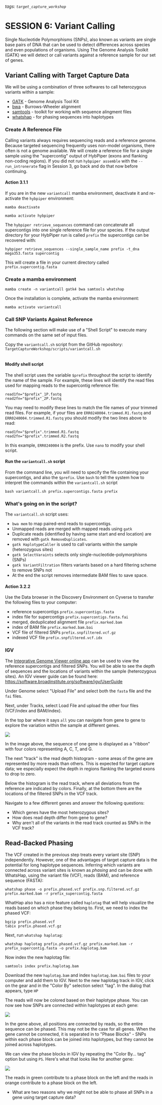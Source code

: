 ###### tags: `target_capture_workshop`

# SESSION 6: Variant Calling


Single Nucleotide Polymorphisms (SNPs), also known as variants are single base pairs of DNA that can be used to detect differences across species and even populations of organisms. Using The Genome Analysis Toolkit (GATK) we will detect or call variants against a reference sample for our set of genes. 


## Variant Calling with Target Capture Data

We will be using a combination of three softwares to call heterozygous variants within a sample: 

* [GATK](https://gatk.broadinstitute.org/hc/en-us) - Genome Analysis Tool Kit
* [bwa](http://bio-bwa.sourceforge.net/bwa.shtml) - Burrows-Wheeler alignment 
* [samtools](http://www.htslib.org/) - toolkit for working with sequence alingment files
* [whatshap](https://whatshap.readthedocs.io/en/latest/) - for phasing sequences into haplotypes

### Create A Reference File

Calling variants always requires sequencing reads and a reference genome. Because targeted sequencing frequently uses non-model organisms, there often is not a genome available. We will create a reference file for a single sample using the "supercontig" output of HybPiper (exons and flanking non-coding regions). If you did not run `hybpiper assemble` with the `--run_intronerate` flag in Session 3, go back and do that now before continuing.


#### Action 3.1.1

If you are in the new `variantcall` mamba environment, deactivate it and re-activate the `hybpiper` environment:

```
mamba deactivate
```

```
mamba activate hybpiper
```

The `hybpiper retrieve_sequences` command can concatenate all supercontigs into one single reference file for your species. If the output directory for your HybPiper run is called `prefix` the supercontigs can be recovered with:

```
hybpiper retrieve_sequences --single_sample_name prefix -t_dna mega353.fasta supercontig
```


This will create a file in your current directory called `prefix.supercontig.fasta`



### Create a mamba environment

```
mamba create -n variantcall gatk4 bwa samtools whatshap
```

Once the installation is complete, activate the mamba environment:

```
mamba activate variantcall
```


### Call SNP Variants Against Reference

The following section will make use of a "Shell Script" to execute many commands on the same set of input files.


Copy the `variantcall.sh` script from the GitHub repository: `TargetCaptureWorkshop/scripts/variantcall.sh`

```

```

#### Modify shell script

The shell script uses the variable `$prefix` throughout the script to identify the name of the sample. For example, these lines will identify the read files used for mapping reads to the supercontig reference file:
```
read1fn="$prefix"_1P.fastq
read2fn="$prefix"_2P.fastq
```

You may need to modify these lines to match the file names of your trimmed read files. For example, if your files are `ERR0240004.trimmed.R1.fastq` and `ERR0240004.trimmed.R1.fastq` you should modify the two lines above to read:

```
read1fn="$prefix".trimmed.R1.fastq
read2fn="$prefix".trimmed.R2.fastq
```

In this example, `ERR0240004` is the prefix. Use `nano` to modify your shell script. 

#### Run the `variantcall.sh` script

From the command line, you will need to specify the file containing your supercontigs, and also the `$prefix`. Use `bash` to tell the system how to interpret the commands within the `variantcall.sh` script

```
bash variantcall.sh prefix.supercontigs.fasta prefix
```

### What's going on in the script?

The `variantcall.sh` script uses:

- ```bwa mem``` to map paired-end reads to supercontigs.
- Unmapped reads are merged with mapped reads using `gatk` 
- Duplicate reads (identified by having same start and end location) are removed with `gatk RemoveDuplicates`. 
- `gatk HaplotypeCaller` is used to call variants within the sample (heterozygous sites)
- `gatk SelectVaraints` selects only single-nucleotide-polymorphisms (SNPs)
- `gatk VariantFiltration` filters variants based on a hard filtering scheme to remove SNPs not 
- At the end the script removes intermediate BAM files to save space.


#### Action 3.2.2
 
Use the Data browser in the Discovery Environment on Cyverse to transfer the following files to your computer: 

- reference supercontigs `prefix.supercontigs.fasta`
- index file for supercontigs `prefix.supercontigs.fasta.fai`
- merged, deduplicated alignment file `prefix.marked.bam`
- index of BAM file `prefix.marked.bam.bai`
- VCF file of filtered SNPs `prefix.snpfiltered.vcf.gz`
- indexed VCF file `prefix.snpfiltered.vcf.idx`


### IGV

The [Integrative Genome Viewer online app](https://igv.org/app/) can be used to view the reference supercontigs and filtered SNPs. You will be able to see the depth of sequences and the locations of variants within the sample (heterozygous sites). An IGV viewer guide can be found here: https://software.broadinstitute.org/software/igv/UserGuide


Under Genome select "Upload File" and select both the `fasta` file and the `fai` files. 

Next, under Tracks, select Load File and upload the other four files (VCF/index and BAM/index). 

In the top bar where it says `all` you can navigate from gene to gene to explore the variation within the sample at different genes.

![](https://i.imgur.com/IcUdIA8.png)

In the image above, the sequence of one gene is displayed as a "ribbon" with four colors representing A, C, T, and G.

The next "track" is the read depth histogram - some areas of the gene are represented by more reads than others. This is expected for target capture data; we especially expect the depth in regions flanking the targeted exons to drop to zero.

Below the histogram is the read track, where all deviations from the reference are indicated by colors. Finally, at the bottom there are the locations of the filtered SNPs in the VCF track. 

Navigate to a few different genes and answer the following questions:

* Which genes have the most heterozygous sites?
* How does read depth differ from gene to gene?
* Why aren't all of the variants in the read track counted as SNPs in the VCF track?

## Read-Backed Phasing

The VCF created in the previous step treats every variant site (SNP) independently. However, one of the advantages of target capture data is the potential for long haplotype sequences. Inferring which variants are connected across variant sites is known as *phasing* and can be done with WhatsHap, using the variant file (VCF), reads (BAM), and reference sequence (FASTA):

```
whatshap phase -o prefix.phased.vcf prefix.snp.filtered.vcf.gz prefix.marked.bam -r prefix_supercontig.fasta
```

WhatHap also has a nice feature called `haplotag` that will help visualize the reads based on which phase they belong to. First, we need to index the phased VCF:

```
bgzip prefix.phased.vcf
tabix prefix.phased.vcf.gz
```

Next, run `whatshap haplotag`:

```
whatshap haplotag prefix.phased.vcf.gz prefix.marked.bam -r prefix_supercontig.fasta -o prefix.haplotag.bam
```

Now index the new haplotag file:

```
samtools index prefix.haplotag.bam
```

Download the new `haplotag.bam` and index `haplotag.bam.bai` files to your computer and add them to IGV. Next to the new haplotag track in IGV, click on the gear and in the "Color By" selection select "tag". In the dialog that appears, type `HP`

The reads will now be colored based on their haplotype phase. You can now see how SNPs are connected within haplotypes at each gene:

![](https://i.imgur.com/ruxYud1.png)

In the gene above, all positions are connected by reads, so the entire sequence can be phased. This may not be the case for all genes. When the gene cannot be connected, it is separated in to "Phase Blocks" - SNPs within each phase block can be joined into haplotypes, but they cannot be joined across haplotypes.

We can view the phase blocks in IGV by repeating the "Color By... tag" option but using `PS`. Here's what that looks like for another gene:

![](https://i.imgur.com/MjC6NE1.png)

The reads in green contribute to a phase block on the left and the reads in orange contribute to a phase block on the left.

* What are two reasons why we might not be able to phase all SNPs in a gene using target capture data?
